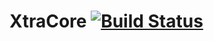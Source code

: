 XtraCore [![Build Status](https://travis-ci.org/LaXamer/XtraCore.svg?branch=master)](https://travis-ci.org/LaXamer/XtraCore)
========
